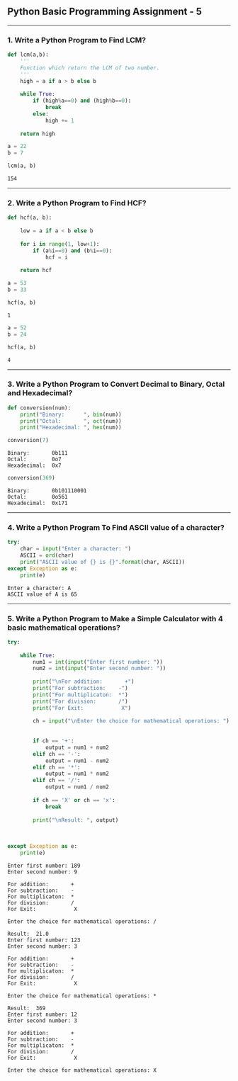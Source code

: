 ## Python Basic Programming Assignment - 5
--------------


### 1. Write a Python Program to Find LCM?


```python
def lcm(a,b):
    '''
    Function which return the LCM of two number.
    '''
    high = a if a > b else b
    
    while True:
        if (high%a==0) and (high%b==0):
            break
        else:
            high += 1
            
    return high
```


```python
a = 22
b = 7

lcm(a, b)
```




    154



---------------------
### 2. Write a Python Program to Find HCF?


```python
def hcf(a, b):
    
    low = a if a < b else b
    
    for i in range(1, low+1):
        if (a%i==0) and (b%i==0):
            hcf = i
            
    return hcf
```


```python
a = 53
b = 33

hcf(a, b)
```




    1




```python
a = 52
b = 24

hcf(a, b)
```




    4



---------------
### 3. Write a Python Program to Convert Decimal to Binary, Octal and Hexadecimal?


```python
def conversion(num):
    print("Binary:      ", bin(num))
    print("Octal:       ", oct(num))
    print("Hexadecimal: ", hex(num))
```


```python
conversion(7)
```

    Binary:       0b111
    Octal:        0o7
    Hexadecimal:  0x7
    


```python
conversion(369)
```

    Binary:       0b101110001
    Octal:        0o561
    Hexadecimal:  0x171
    

---------------------
### 4. Write a Python Program To Find ASCII value of a character?


```python
try:
    char = input("Enter a character: ")
    ASCII = ord(char)
    print("ASCII value of {} is {}".format(char, ASCII))
except Exception as e:
    print(e)
```

    Enter a character: A
    ASCII value of A is 65
    

----------------
### 5. Write a Python Program to Make a Simple Calculator with 4 basic mathematical operations?


```python
try:
    
    while True:
        num1 = int(input("Enter first number: "))
        num2 = int(input("Enter second number: "))
        
        print("\nFor addition:       +")
        print("For subtraction:    -")
        print("For multiplicaton:  *")
        print("For division:       /")
        print("For Exit:            X")
        
        ch = input("\nEnter the choice for mathematical operations: ")
        
        
        if ch == '+':
            output = num1 + num2
        elif ch == '-':
            output = num1 - num2
        elif ch == '*':
            output = num1 * num2
        elif ch == '/':
            output = num1 / num2
        
        if ch == 'X' or ch == 'x':
            break
            
        print("\nResult: ", output)
        
        
            
except Exception as e:
    print(e)
```

    Enter first number: 189
    Enter second number: 9
    
    For addition:       +
    For subtraction:    -
    For multiplicaton:  *
    For division:       /
    For Exit:            X
    
    Enter the choice for mathematical operations: /
    
    Result:  21.0
    Enter first number: 123
    Enter second number: 3
    
    For addition:       +
    For subtraction:    -
    For multiplicaton:  *
    For division:       /
    For Exit:            X
    
    Enter the choice for mathematical operations: *
    
    Result:  369
    Enter first number: 12
    Enter second number: 3
    
    For addition:       +
    For subtraction:    -
    For multiplicaton:  *
    For division:       /
    For Exit:            X
    
    Enter the choice for mathematical operations: X
    


```python

```
